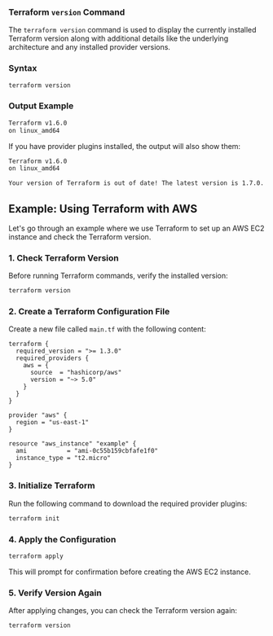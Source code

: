 ### **Terraform `version` Command**

The `terraform version` command is used to display the currently installed Terraform version along with additional details like the underlying architecture and any installed provider versions.

### **Syntax**
```sh
terraform version
```

### **Output Example**
```sh
Terraform v1.6.0
on linux_amd64
```
If you have provider plugins installed, the output will also show them:
```sh
Terraform v1.6.0
on linux_amd64

Your version of Terraform is out of date! The latest version is 1.7.0.
```

## **Example: Using Terraform with AWS**
Let's go through an example where we use Terraform to set up an AWS EC2 instance and check the Terraform version.

### **1. Check Terraform Version**
Before running Terraform commands, verify the installed version:
```sh
terraform version
```

### **2. Create a Terraform Configuration File**
Create a new file called `main.tf` with the following content:

```hcl
terraform {
  required_version = ">= 1.3.0"
  required_providers {
    aws = {
      source  = "hashicorp/aws"
      version = "~> 5.0"
    }
  }
}

provider "aws" {
  region = "us-east-1"
}

resource "aws_instance" "example" {
  ami           = "ami-0c55b159cbfafe1f0"
  instance_type = "t2.micro"
}
```

### **3. Initialize Terraform**
Run the following command to download the required provider plugins:
```sh
terraform init
```

### **4. Apply the Configuration**
```sh
terraform apply
```
This will prompt for confirmation before creating the AWS EC2 instance.

### **5. Verify Version Again**
After applying changes, you can check the Terraform version again:
```sh
terraform version
```
